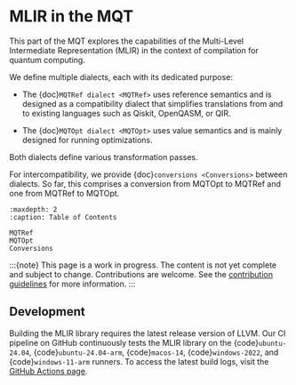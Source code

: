 # MLIR in the MQT

This part of the MQT explores the capabilities of the Multi-Level Intermediate Representation (MLIR) in the context of compilation for quantum computing.

We define multiple dialects, each with its dedicated purpose:

- The {doc}`MQTRef dialect <MQTRef>` uses reference semantics and is designed as a compatibility dialect that simplifies translations from and to existing languages such as Qiskit, OpenQASM, or QIR.

- The {doc}`MQTOpt dialect <MQTOpt>` uses value semantics and is mainly designed for running optimizations.

Both dialects define various transformation passes.

For intercompatibility, we provide {doc}`conversions <Conversions>` between dialects.
So far, this comprises a conversion from MQTOpt to MQTRef and one from MQTRef to MQTOpt.

```{toctree}
:maxdepth: 2
:caption: Table of Contents

MQTRef
MQTOpt
Conversions
```

:::{note}
This page is a work in progress.
The content is not yet complete and subject to change.
Contributions are welcome.
See the [contribution guidelines](contributing.md) for more information.
:::

## Development

Building the MLIR library requires the latest release version of LLVM.
Our CI pipeline on GitHub continuously tests the MLIR library on the {code}`ubuntu-24.04`, {code}`ubuntu-24.04-arm`, {code}`macos-14`, {code}`windows-2022`, and {code}`windows-11-arm` runners.
To access the latest build logs, visit the [GitHub Actions page](https://github.com/munich-quantum-toolkit/core/actions/workflows/ci.yml).

